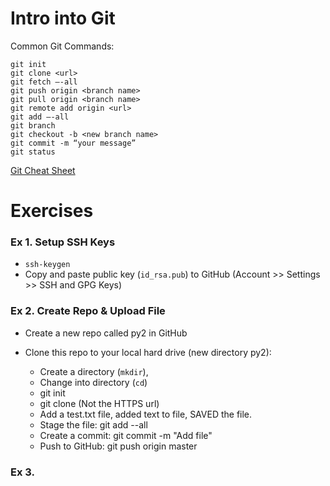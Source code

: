 # Intro into Git

Common Git Commands:
```
git init
git clone <url>
git fetch —-all
git push origin <branch name>
git pull origin <branch name>
git remote add origin <url>
git add —-all
git branch
git checkout -b <new branch name>
git commit -m “your message”
git status
```
[Git Cheat Sheet](https://training.github.com/downloads/github-git-cheat-sheet/)

# Exercises

### Ex 1. Setup SSH Keys
- `ssh-keygen`
- Copy and paste public key (`id_rsa.pub`) to GitHub (Account >> Settings >> SSH and GPG Keys)

### Ex 2. Create Repo & Upload File
- Create a new repo called py2 in GitHub
- Clone this repo to your local hard drive (new directory py2):
	
  - Create a directory (`mkdir`),
  - Change into directory (`cd`)
  - git init
  - git clone <SSH URL> (Not the HTTPS url)
  - Add a test.txt file, added text to file, SAVED the file.
  - Stage the file: git add --all
  - Create a commit: git commit -m "Add file"
  - Push to GitHub: git push origin master

### Ex 3. 

